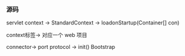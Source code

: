 ### 源码
servlet
context -> StandardContext -> loadonStartup(Container[] con)

context标签-> 对应一个 web 项目

connector-> port
protocol -> init()
Bootstrap


